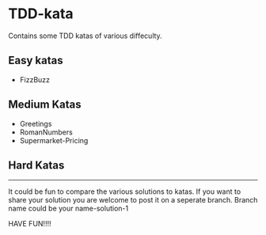 # TDD-kata
Contains some TDD katas of various diffeculty. 

## Easy katas
- FizzBuzz

## Medium Katas
- Greetings
- RomanNumbers
- Supermarket-Pricing

## Hard Katas

_______________________________________________________________________________________________________________________________________

It could be fun to compare the various solutions to katas. If you want to share your solution you are welcome to post it on a seperate branch. Branch name could be your name-solution-1


HAVE FUN!!!!
